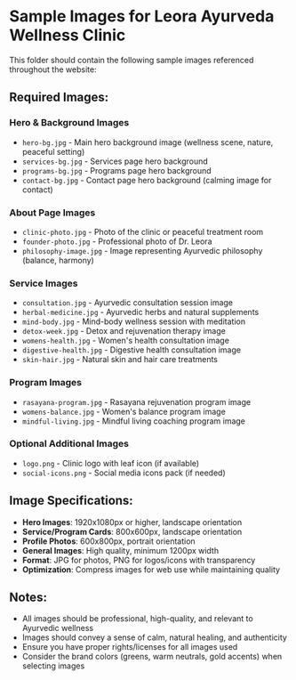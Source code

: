 # Sample Images for Leora Ayurveda Wellness Clinic

This folder should contain the following sample images referenced throughout the website:

## Required Images:

### Hero & Background Images
- `hero-bg.jpg` - Main hero background image (wellness scene, nature, peaceful setting)
- `services-bg.jpg` - Services page hero background
- `programs-bg.jpg` - Programs page hero background  
- `contact-bg.jpg` - Contact page hero background (calming image for contact)

### About Page Images
- `clinic-photo.jpg` - Photo of the clinic or peaceful treatment room
- `founder-photo.jpg` - Professional photo of Dr. Leora
- `philosophy-image.jpg` - Image representing Ayurvedic philosophy (balance, harmony)

### Service Images
- `consultation.jpg` - Ayurvedic consultation session image
- `herbal-medicine.jpg` - Ayurvedic herbs and natural supplements
- `mind-body.jpg` - Mind-body wellness session with meditation
- `detox-week.jpg` - Detox and rejuvenation therapy image
- `womens-health.jpg` - Women's health consultation image
- `digestive-health.jpg` - Digestive health consultation image
- `skin-hair.jpg` - Natural skin and hair care treatments

### Program Images
- `rasayana-program.jpg` - Rasayana rejuvenation program image
- `womens-balance.jpg` - Women's balance program image
- `mindful-living.jpg` - Mindful living coaching program image

### Optional Additional Images
- `logo.png` - Clinic logo with leaf icon (if available)
- `social-icons.png` - Social media icons pack (if needed)

## Image Specifications:
- **Hero Images**: 1920x1080px or higher, landscape orientation
- **Service/Program Cards**: 800x600px, landscape orientation  
- **Profile Photos**: 600x800px, portrait orientation
- **General Images**: High quality, minimum 1200px width
- **Format**: JPG for photos, PNG for logos/icons with transparency
- **Optimization**: Compress images for web use while maintaining quality

## Notes:
- All images should be professional, high-quality, and relevant to Ayurvedic wellness
- Images should convey a sense of calm, natural healing, and authenticity
- Ensure you have proper rights/licenses for all images used
- Consider the brand colors (greens, warm neutrals, gold accents) when selecting images
